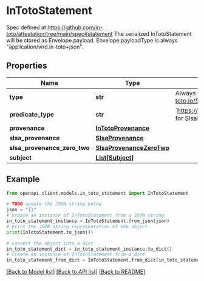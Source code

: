 # InTotoStatement

Spec defined at https://github.com/in-toto/attestation/tree/main/spec#statement The serialized InTotoStatement will be stored as Envelope.payload. Envelope.payloadType is always \"application/vnd.in-toto+json\".

## Properties

Name | Type | Description | Notes
------------ | ------------- | ------------- | -------------
**type** | **str** | Always &#x60;https://in-toto.io/Statement/v0.1&#x60;. | [optional] 
**predicate_type** | **str** | &#x60;https://slsa.dev/provenance/v0.1&#x60; for SlsaProvenance. | [optional] 
**provenance** | [**InTotoProvenance**](InTotoProvenance.md) |  | [optional] 
**slsa_provenance** | [**SlsaProvenance**](SlsaProvenance.md) |  | [optional] 
**slsa_provenance_zero_two** | [**SlsaProvenanceZeroTwo**](SlsaProvenanceZeroTwo.md) |  | [optional] 
**subject** | [**List[Subject]**](Subject.md) |  | [optional] 

## Example

```python
from openapi_client.models.in_toto_statement import InTotoStatement

# TODO update the JSON string below
json = "{}"
# create an instance of InTotoStatement from a JSON string
in_toto_statement_instance = InTotoStatement.from_json(json)
# print the JSON string representation of the object
print(InTotoStatement.to_json())

# convert the object into a dict
in_toto_statement_dict = in_toto_statement_instance.to_dict()
# create an instance of InTotoStatement from a dict
in_toto_statement_from_dict = InTotoStatement.from_dict(in_toto_statement_dict)
```
[[Back to Model list]](../README.md#documentation-for-models) [[Back to API list]](../README.md#documentation-for-api-endpoints) [[Back to README]](../README.md)


